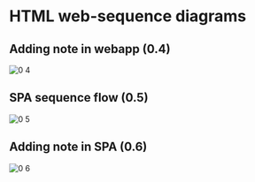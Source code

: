 # HTML web-sequence diagrams

## Adding note in webapp (0.4)

![0 4](https://user-images.githubusercontent.com/100543895/158882088-853d795e-e2bf-45f5-8073-f3d4a081b6c1.png)

## SPA sequence flow (0.5)

![0 5](https://user-images.githubusercontent.com/100543895/158882106-c763c6f3-2525-4b2f-bbcd-3f0e403d0388.png)

## Adding note in SPA (0.6)

![0 6](https://user-images.githubusercontent.com/100543895/158882109-36269e10-e70b-4663-903e-4733fcc2b883.png)
